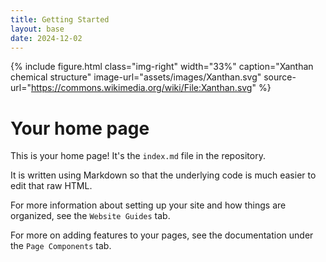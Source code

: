 ```yaml
---
title: Getting Started
layout: base
date: 2024-12-02
---
```



{% include figure.html
  class="img-right"
  width="33%"
  caption="Xanthan chemical structure"
  image-url="assets/images/Xanthan.svg"
  source-url="https://commons.wikimedia.org/wiki/File:Xanthan.svg"
%}


# Your home page

This is your home page! It's the `index.md` file in the repository.

It is written using Markdown so that the underlying code is much easier to edit that raw HTML.

For more information about setting up your site and how things are organized, see the `Website Guides` tab.

For more on adding features to your pages, see the documentation under the `Page Components` tab.